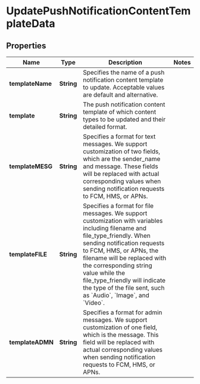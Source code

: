 

# UpdatePushNotificationContentTemplateData


## Properties

| Name | Type | Description | Notes |
|------------ | ------------- | ------------- | -------------|
|**templateName** | **String** | Specifies the name of a push notification content template to update. Acceptable values are default and alternative. |  |
|**template** | **String** | The push notification content template of which content types to be updated and their detailed format. |  |
|**templateMESG** | **String** | Specifies a format for text messages. We support customization of two fields, which are the sender_name and message. These fields will be replaced with actual corresponding values when sending notification requests to FCM, HMS, or APNs. |  |
|**templateFILE** | **String** | Specifies a format for file messages. We support customization with variables including filename and file_type_friendly. When sending notification requests to FCM, HMS, or APNs, the filename will be replaced with the corresponding string value while the file_type_friendly will indicate the type of the file sent, such as &#x60;Audio&#x60;, &#x60;Image&#x60;, and &#x60;Video&#x60;. |  |
|**templateADMN** | **String** | Specifies a format for admin messages. We support customization of one field, which is the message. This field will be replaced with actual corresponding values when sending notification requests to FCM, HMS, or APNs. |  |



